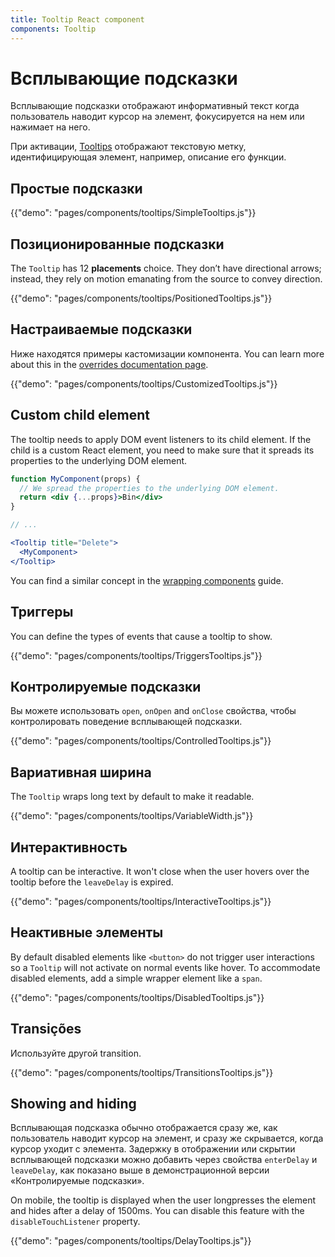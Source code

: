 ```yaml
---
title: Tooltip React component
components: Tooltip
---
```


# Всплывающие подсказки

<p class="description">Всплывающие подсказки отображают информативный текст когда пользователь наводит курсор на элемент, фокусируется на нем или нажимает на него.</p>

При активации, [Tooltips](https://material.io/design/components/tooltips.html) отображают текстовую метку, идентифицирующая элемент, например, описание его функции.

## Простые подсказки

{{"demo": "pages/components/tooltips/SimpleTooltips.js"}}

## Позиционированные подсказки

The `Tooltip` has 12 **placements** choice. They don’t have directional arrows; instead, they rely on motion emanating from the source to convey direction.

{{"demo": "pages/components/tooltips/PositionedTooltips.js"}}

## Настраиваемые подсказки

Ниже находятся примеры кастомизации компонента. You can learn more about this in the [overrides documentation page](/customization/components/).

{{"demo": "pages/components/tooltips/CustomizedTooltips.js"}}

## Custom child element

The tooltip needs to apply DOM event listeners to its child element. If the child is a custom React element, you need to make sure that it spreads its properties to the underlying DOM element.

```jsx
function MyComponent(props) {
  // We spread the properties to the underlying DOM element.
  return <div {...props}>Bin</div>
}

// ...

<Tooltip title="Delete">
  <MyComponent>
</Tooltip>
```

You can find a similar concept in the [wrapping components](/guides/composition/#wrapping-components) guide.

## Триггеры

You can define the types of events that cause a tooltip to show.

{{"demo": "pages/components/tooltips/TriggersTooltips.js"}}

## Контролируемые подсказки

Вы можете использовать `open`, `onOpen` and `onClose` свойства, чтобы контролировать поведение всплывающей подсказки.

{{"demo": "pages/components/tooltips/ControlledTooltips.js"}}

## Вариативная ширина

The `Tooltip` wraps long text by default to make it readable.

{{"demo": "pages/components/tooltips/VariableWidth.js"}}

## Интерактивность

A tooltip can be interactive. It won't close when the user hovers over the tooltip before the `leaveDelay` is expired.

{{"demo": "pages/components/tooltips/InteractiveTooltips.js"}}

## Неактивные элементы

By default disabled elements like `<button>` do not trigger user interactions so a `Tooltip` will not activate on normal events like hover. To accommodate disabled elements, add a simple wrapper element like a `span`.

{{"demo": "pages/components/tooltips/DisabledTooltips.js"}}

## Transições

Используйте другой transition.

{{"demo": "pages/components/tooltips/TransitionsTooltips.js"}}

## Showing and hiding

Всплывающая подсказка обычно отображается сразу же, как пользователь наводит курсор на элемент, и сразу же скрывается, когда курсор уходит с элемента. Задержку в отображении или скрытии всплывающей подсказки можно добавить через свойства `enterDelay` и `leaveDelay`, как показано выше в демонстрационной версии «Контролируемые подсказки».

On mobile, the tooltip is displayed when the user longpresses the element and hides after a delay of 1500ms. You can disable this feature with the `disableTouchListener` property.

{{"demo": "pages/components/tooltips/DelayTooltips.js"}}